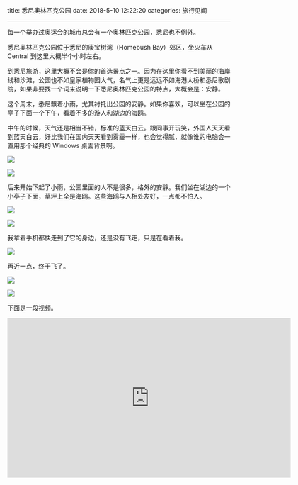 title: 悉尼奥林匹克公园
date: 2018-5-10 12:22:20
categories: 旅行见闻

---

每一个举办过奥运会的城市总会有一个奥林匹克公园，悉尼也不例外。

<!--more-->

悉尼奥林匹克公园位于悉尼的康宝树湾（Homebush Bay）郊区，坐火车从 Central 到这里大概半个小时左右。

到悉尼旅游，这里大概不会是你的首选景点之一。因为在这里你看不到美丽的海岸线和沙滩，公园也不如皇家植物园大气，名气上更是远远不如海港大桥和悉尼歌剧院，如果非要找一个词来说明一下悉尼奥林匹克公园的特点，大概会是：安静。

这个周末，悉尼飘着小雨，尤其衬托出公园的安静。如果你喜欢，可以坐在公园的亭子下面一个下午，看着不多的游人和湖边的海鸥。

中午的时候，天气还是相当不错，标准的蓝天白云。跟同事开玩笑，外国人天天看到蓝天白云，好比我们在国内天天看到雾霾一样，也会觉得腻，就像谁的电脑会一直用那个经典的 Windows 桌面背景啊。

![](https://steemitimages.com/DQmTh713XUytkf6rgsSxBFZq6E77TmpVKSRiHwYthmbBb9M/IMG_5368.JPG)

![](https://steemitimages.com/DQmUb6D3dZudFPsXhu5gJDVvsFgYx61MAkR3vvbtExzpxe4/IMG_5370.JPG)

后来开始下起了小雨，公园里面的人不是很多，格外的安静。我们坐在湖边的一个小亭子下面，草坪上全是海鸥。这些海鸥与人相处友好，一点都不怕人。


![](https://steemitimages.com/DQmQ6fmW2uTASSzKu5fxZEDmwhDay6o2QsZzjkap4Gn6pHC/IMG_5385.JPG)

![](https://steemitimages.com/DQmPMTWcEA5JNcTTVBfYXxZG9g2gT1x3Q4FoX12zmHpovbF/IMG_5388.JPG)

我拿着手机都快走到了它的身边，还是没有飞走，只是在看着我。

![](https://steemitimages.com/DQmTdRUmBEApbuzJ1KMxH4vr2iPiJHEENU2thH2C5yW5ktM/IMG_5394.JPG)

再近一点，终于飞了。

![](https://steemitimages.com/DQmNv66zWGAnedRAWnJyoRoJDCDYvtnKacbgXyLvRogmffk/IMG_5393.JPG)

![](https://steemitimages.com/DQmTWtqdXsUvvtisFPXnLvDzFYMPYxXgpnFxoLApKFSgqJt/IMG_5392.JPG)

下面是一段视频。

<iframe src="https://player.vimeo.com/video/269439829?title=0&byline=0&portrait=0" width="640" height="360" frameborder="0" webkitallowfullscreen mozallowfullscreen allowfullscreen></iframe>
